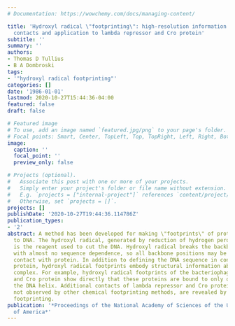 ```yaml
---
# Documentation: https://wowchemy.com/docs/managing-content/

title: 'Hydroxyl radical \"footprinting\": high-resolution information about DNA-protein
  contacts and application to lambda repressor and Cro protein'
subtitle: ''
summary: ''
authors:
- Thomas D Tullius
- B A Dombroski
tags:
- '"hydroxyl radical footprinting"'
categories: []
date: '1986-01-01'
lastmod: 2020-10-27T15:44:36-04:00
featured: false
draft: false

# Featured image
# To use, add an image named `featured.jpg/png` to your page's folder.
# Focal points: Smart, Center, TopLeft, Top, TopRight, Left, Right, BottomLeft, Bottom, BottomRight.
image:
  caption: ''
  focal_point: ''
  preview_only: false

# Projects (optional).
#   Associate this post with one or more of your projects.
#   Simply enter your project's folder or file name without extension.
#   E.g. `projects = ["internal-project"]` references `content/project/deep-learning/index.md`.
#   Otherwise, set `projects = []`.
projects: []
publishDate: '2020-10-27T19:44:36.114786Z'
publication_types:
- '2'
abstract: A method has been developed for making \"footprints\" of proteins bound
  to DNA. The hydroxyl radical, generated by reduction of hydrogen peroxide by iron(II),
  is the reagent used to cut the DNA. Hydroxyl radical breaks the backbone of DNA
  with almost no sequence dependence, so all backbone positions may be monitored for
  contact with protein. In addition to defining the DNA sequence in contact with the
  protein, hydroxyl radical footprints embody structural information about the DNA-protein
  complex. For example, hydroxyl radical footprints of the bacteriophage lambda repressor
  and Cro protein show directly that these proteins are bound to only one side of
  the DNA helix. Additional contacts of lambda repressor and Cro protein with DNA,
  not observed by other chemical footprinting methods, are revealed by hydroxyl radical
  footprinting.
publication: '*Proceedings of the National Academy of Sciences of the United States
  of America*'
---
```

